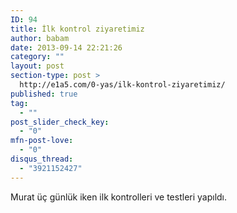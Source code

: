 ```yaml
---
ID: 94
title: İlk kontrol ziyaretimiz
author: babam
date: 2013-09-14 22:21:26
category: ""
layout: post
section-type: post >
  http://e1a5.com/0-yas/ilk-kontrol-ziyaretimiz/
published: true
tag:
  - ""
post_slider_check_key:
  - "0"
mfn-post-love:
  - "0"
disqus_thread:
  - "3921152427"
---
```

Murat üç günlük iken ilk kontrolleri ve testleri yapıldı.
